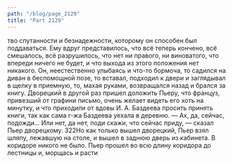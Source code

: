 ```yaml
---
path: "/blog/page_2129"
title: "Part 2129"
---
```


тво спутанности и безнадежности, которому он способен был поддаваться. Ему вдруг представилось, что всё теперь кончено, всё смешалось, всё разрушилось, что нет ни правого, ни виноватого, что впереди ничего не будет, и что выхода из этого положения нет никакого. Он, неестественно улыбаясь и что-то бормоча, то садился на диван в беспомощной позе, то вставал, подходил к двери и заглядывал в щелку в приемную, то, махая руками, возвращался назад и брался за книгу. Дворецкий в другой раз пришел доложить Пьеру, что француз, привезший от графини письмо, очень желает видеть его хоть на минутку, и что приходили от вдовы И. А. Баздеева просить принять книги, так как сама г-жа Баздеева уехала в деревню.
— Ах, да, сейчас, подожди... Или нет, да нет, поди скажи, что сейчас приду, — сказал Пьер дворецкому.
322Но как только вышел дворецкий, Пьер взял шляпу, лежавшую на столе, и вышел в заднюю дверь из кабинета. В коридоре никого не было. Пьер прошел во всю длину коридора до лестницы и, морщась и расти
